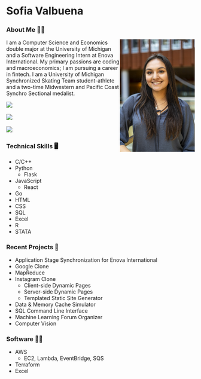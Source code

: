 # Sofia Valbuena

<h3>About Me 💁‍♀️</h3>

<img src="MBWHeadshots23.jpg" alt="headshot" align="right" width="200">

I am a Computer Science and Economics double major at the University of Michigan and a Software Engineering Intern at Enova International. My primary passions are coding and macroeconomics; I am pursuing a career in fintech. I am a University of Michigan Synchronized Skating Team student-athlete and a two-time Midwestern and Pacific Coast Synchro Sectional medalist.


<p>
  <a href="sofiavalb03@gmail.com" Email/a>
</p>

<p>
<a href="https://www.linkedin.com/in/sofiavalb/">
<img src="https://img.shields.io/badge/LinkedIn-sofiavalb-blue">
</a>
</p>

<p>
<a href="https://github.com/sofiavalb/insta485">
<img src="https://img.shields.io/badge/Instagram%20Clone%20Project-8A2BE2">
</a>
</p>

<p>
<a href="https://github.com/sofiavalb/ask485">
<img src="https://img.shields.io/badge/Google%20Clone%20Project-8A2BE2">
</a>
</p>

### Technical Skills :desktop_computer: 
- C/C++
- Python
  - Flask
- JavaScript
  - React
- Go
- HTML
- CSS
- SQL
- Excel
- R
- STATA

### Recent Projects 🔧
- Application Stage Synchronization for Enova International
- Google Clone
- MapReduce
- Instagram Clone
  - Client-side Dynamic Pages
  - Server-side Dynamic Pages
  - Templated Static Site Generator
- Data & Memory Cache Simulator
- SQL Command Line Interface
- Machine Learning Forum Organizer
- Computer Vision


### Software 👨‍💻
- AWS
  - EC2, Lambda, EventBridge, SQS
- Terraform
- Excel
